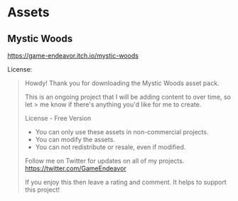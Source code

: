 # Assets

## Mystic Woods

https://game-endeavor.itch.io/mystic-woods

License:
> Howdy! Thank you for downloading the Mystic Woods asset pack.
>
> This is an ongoing project that I will be adding content to over time, so let > me know if there's anything you'd like for me to create.
>
> License - Free Version
>  - You can only use these assets in non-commercial projects.
>  - You can modify the assets.
>  - You can not redistribute or resale, even if modified.
>
> Follow me on Twitter for updates on all of my projects.
> https://twitter.com/GameEndeavor
>
> If you enjoy this then leave a rating and comment. It helps to support this project!
